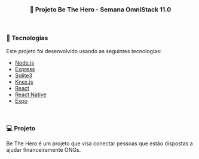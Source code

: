 
<h3 align="center"> 
	🚀 Projeto Be The Hero - Semana OmniStack 11.0
</h3>
<br>

### :rocket: Tecnologias

Este projeto foi desenvolvido usando as seguintes tecnologias:

- [Node.js](https://nodejs.org/en/) 
- [Express](https://expressjs.com/pt-br/)
- [Sqlite3](https://www.sqlite.org/index.html)
- [Knex.js](http://knexjs.org/)
- [React](https://reactjs.org)
- [React Native](https://facebook.github.io/react-native/)
- [Expo](https://expo.io/)

<br>

### 💻 Projeto

Be The Hero é um projeto que visa conectar pessoas que estão dispostas a ajudar financeiramente ONGs.
